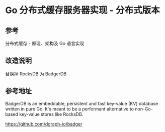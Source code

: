 
Go 分布式缓存服务器实现 - 分布式版本
==============

## 参考

分布式缓存 - 原理、架构及 Go 语言实现 

## 改造说明

替换掉 RocksDB 为 BadgerDB

## 参考地址

BadgerDB is an embeddable, persistent and fast key-value (KV) database written in pure Go. It's meant to be a performant alternative to non-Go-based key-value stores like RocksDB.

https://github.com/dgraph-io/badger